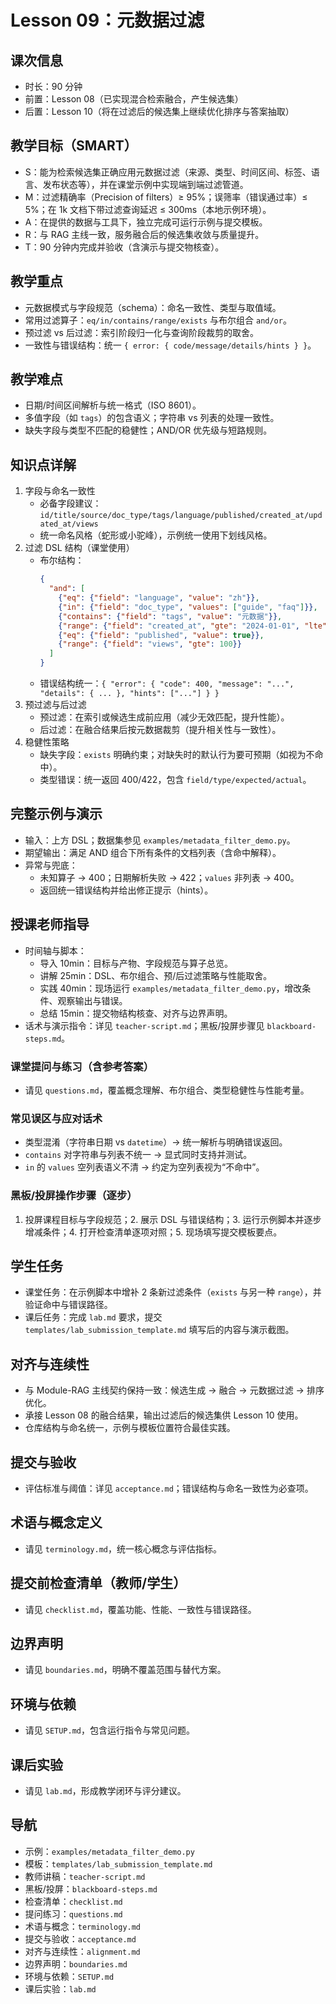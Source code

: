 # Lesson 09：元数据过滤

## 课次信息
- 时长：90 分钟
- 前置：Lesson 08（已实现混合检索融合，产生候选集）
- 后置：Lesson 10（将在过滤后的候选集上继续优化排序与答案抽取）

## 教学目标（SMART）
- S：能为检索候选集正确应用元数据过滤（来源、类型、时间区间、标签、语言、发布状态等），并在课堂示例中实现端到端过滤管道。
- M：过滤精确率（Precision of filters）≥ 95%；误筛率（错误通过率）≤ 5%；在 1k 文档下带过滤查询延迟 ≤ 300ms（本地示例环境）。
- A：在提供的数据与工具下，独立完成可运行示例与提交模板。
- R：与 RAG 主线一致，服务融合后的候选集收敛与质量提升。
- T：90 分钟内完成并验收（含演示与提交物核查）。

## 教学重点
- 元数据模式与字段规范（schema）：命名一致性、类型与取值域。
- 常用过滤算子：`eq/in/contains/range/exists` 与布尔组合 `and/or`。
- 预过滤 vs 后过滤：索引阶段归一化与查询阶段裁剪的取舍。
- 一致性与错误结构：统一 `{ error: { code/message/details/hints } }`。

## 教学难点
- 日期/时间区间解析与统一格式（ISO 8601）。
- 多值字段（如 `tags`）的包含语义；字符串 vs 列表的处理一致性。
- 缺失字段与类型不匹配的稳健性；AND/OR 优先级与短路规则。

## 知识点详解
1) 字段与命名一致性
   - 必备字段建议：`id/title/source/doc_type/tags/language/published/created_at/updated_at/views`
   - 统一命名风格（蛇形或小驼峰），示例统一使用下划线风格。
2) 过滤 DSL 结构（课堂使用）
   - 布尔结构：
     ```json
     {
       "and": [
         {"eq": {"field": "language", "value": "zh"}},
         {"in": {"field": "doc_type", "values": ["guide", "faq"]}},
         {"contains": {"field": "tags", "value": "元数据"}},
         {"range": {"field": "created_at", "gte": "2024-01-01", "lte": "2024-12-31"}},
         {"eq": {"field": "published", "value": true}},
         {"range": {"field": "views", "gte": 100}}
       ]
     }
     ```
   - 错误结构统一：`{ "error": { "code": 400, "message": "...", "details": { ... }, "hints": ["..."] } }`
3) 预过滤与后过滤
   - 预过滤：在索引或候选生成前应用（减少无效匹配，提升性能）。
   - 后过滤：在融合结果后按元数据裁剪（提升相关性与一致性）。
4) 稳健性策略
   - 缺失字段：`exists` 明确约束；对缺失时的默认行为要可预期（如视为不命中）。
   - 类型错误：统一返回 400/422，包含 `field/type/expected/actual`。

## 完整示例与演示
- 输入：上方 DSL；数据集参见 `examples/metadata_filter_demo.py`。
- 期望输出：满足 AND 组合下所有条件的文档列表（含命中解释）。
- 异常与兜底：
  - 未知算子 → 400；日期解析失败 → 422；`values` 非列表 → 400。
  - 返回统一错误结构并给出修正提示（hints）。

## 授课老师指导
- 时间轴与脚本：
  - 导入 10min：目标与产物、字段规范与算子总览。
  - 讲解 25min：DSL、布尔组合、预/后过滤策略与性能取舍。
  - 实践 40min：现场运行 `examples/metadata_filter_demo.py`，增改条件、观察输出与错误。
  - 总结 15min：提交物结构核查、对齐与边界声明。
- 话术与演示指令：详见 `teacher-script.md`；黑板/投屏步骤见 `blackboard-steps.md`。

### 课堂提问与练习（含参考答案）
- 请见 `questions.md`，覆盖概念理解、布尔组合、类型稳健性与性能考量。

### 常见误区与应对话术
- 类型混淆（字符串日期 vs `datetime`）→ 统一解析与明确错误返回。
- `contains` 对字符串与列表不统一 → 显式同时支持并测试。
- `in` 的 `values` 空列表语义不清 → 约定为空列表视为“不命中”。

### 黑板/投屏操作步骤（逐步）
1. 投屏课程目标与字段规范；2. 展示 DSL 与错误结构；3. 运行示例脚本并逐步增减条件；4. 打开检查清单逐项对照；5. 现场填写提交模板要点。

## 学生任务
- 课堂任务：在示例脚本中增补 2 条新过滤条件（`exists` 与另一种 `range`），并验证命中与错误路径。
- 课后任务：完成 `lab.md` 要求，提交 `templates/lab_submission_template.md` 填写后的内容与演示截图。

## 对齐与连续性
- 与 Module-RAG 主线契约保持一致：候选生成 → 融合 → 元数据过滤 → 排序优化。
- 承接 Lesson 08 的融合结果，输出过滤后的候选集供 Lesson 10 使用。
- 仓库结构与命名统一，示例与模板位置符合最佳实践。

## 提交与验收
- 评估标准与阈值：详见 `acceptance.md`；错误结构与命名一致性为必查项。

## 术语与概念定义
- 请见 `terminology.md`，统一核心概念与评估指标。

## 提交前检查清单（教师/学生）
- 请见 `checklist.md`，覆盖功能、性能、一致性与错误路径。

## 边界声明
- 请见 `boundaries.md`，明确不覆盖范围与替代方案。

## 环境与依赖
- 请见 `SETUP.md`，包含运行指令与常见问题。

## 课后实验
- 请见 `lab.md`，形成教学闭环与评分建议。

## 导航
- 示例：`examples/metadata_filter_demo.py`
- 模板：`templates/lab_submission_template.md`
- 教师讲稿：`teacher-script.md`
- 黑板/投屏：`blackboard-steps.md`
- 检查清单：`checklist.md`
- 提问练习：`questions.md`
- 术语与概念：`terminology.md`
- 提交与验收：`acceptance.md`
- 对齐与连续性：`alignment.md`
- 边界声明：`boundaries.md`
- 环境与依赖：`SETUP.md`
- 课后实验：`lab.md`